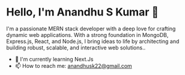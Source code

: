 <!-- Your Name -->
# Hello, I'm Anandhu S Kumar 👋

<!-- Introduction -->
I'm a passionate MERN stack developer with a deep love for crafting dynamic web applications. With a strong foundation in MongoDB, Express.js, React, and Node.js, I bring ideas to life by architecting and building robust, scalable, and interactive web solutions..

<!-- About Me -->
- 🌱 I'm currently learning Next.Js
- 📫 How to reach me: anandhusk22@gmail.com


<!-- Technologies -->
